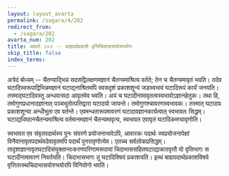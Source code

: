 ```yaml
---
layout: layout_avarta
permalink: /sagara/4/202
redirect_from:
  - /sagara/202
avarta_num: 202
title: आवर्तः २०२ -- बाह्यार्थप्रकाशे वृत्तिचिदाभासयोरुपयोगः
skip_title: false
index_terms: 
---
```


अत्रेदं
बोध्यम् -- चैतन्याद्भिन्नं सदसद्विलक्षणमज्ञानं चैतन्यमाश्रित्य वर्तते;
तेन च चैतन्यमावृतं भवति। तदेव घटादिस्वरूपाद्विभिन्नमज्ञानं
घटाद्यनाश्रितमपि स्वसदृशं प्रकाशशून्यं जडस्वभावं घटादिरूपं कार्यं
जनयति। तस्माद्घटादिवस्तु अन्धवत्सदा आवृतमेव भवति। अयं च
घटादीनामावृतत्वस्वभावोऽज्ञानहेतुकः। तथा हि, तमोगुणप्रधानादज्ञानात्
पञ्चभूतोत्पत्तिद्वारा घटादयो जायन्ते। तमोगुणश्चावरणस्वभावकः। तस्मात्
घटादयः प्रकाशशून्या अन्धीभूता एव वर्तन्ते। एवमन्धतारूपमावरणं
घटादावज्ञानकार्यत्वात् स्वभावतः सिद्धम्। घटाद्यधिष्ठानचैतन्यमाश्रित्य वर्तमानमज्ञानं चैतन्यमावृत्य, स्वभावत एवावृतं घटादिकमप्यावृणोति।

स्वभावत एव संवृतपदार्थस्य पुनः संवरणे प्रयोजनाभावेऽपि, आवारकः
पदार्थः स्वप्रयोजनापेक्षां विनैवानावृतपदार्थवदेवावृतमपि पदार्थं पुनरावृणोत्येव। एतच्च सर्वलोकप्रसिद्धम्। तादृशाज्ञानावृतघटादिसंयुक्तान्तःकरणपरिणामरूपायां चिदाभाससहितघटाद्याकारवृत्तौ यो वृत्तिभागः स
घटादीनामावरणं निवर्तयति। चिदाभासभागः तु घटादिविषयं प्रकाशयति।
इत्थं बाह्यपदार्थप्रकाशविषये वृत्तितत्स्थचिदाभासयोरुभयोरपि विनियोगो भवति।

